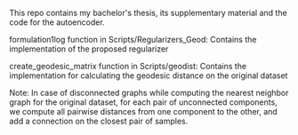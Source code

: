This repo contains my bachelor's thesis, its supplementary material and the code for the autoencoder.

formulation1log function in Scripts/Regularizers_Geod: Contains the implementation of the proposed regularizer

create_geodesic_matrix function in Scripts/geodist: Contains the implementation for calculating the geodesic distance on the original dataset


Note: In case of disconnected graphs while computing the nearest neighbor graph for the original dataset, for each pair of unconnected components, we compute all pairwise distances
    from one component to the other, and add a connection on the closest pair of samples.

